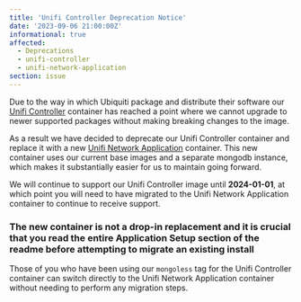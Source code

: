 ```yaml
---
title: 'Unifi Controller Deprecation Notice'
date: '2023-09-06 21:00:00Z'
informational: true
affected:
  - Deprecations
  - unifi-controller
  - unifi-network-application
section: issue
---
```


Due to the way in which Ubiquiti package and distribute their software our [Unifi Controller](https://github.com/linuxserver/docker-unifi-controller) container has reached a point where we cannot upgrade to newer supported packages without making breaking changes to the image.

As a result we have decided to deprecate our Unifi Controller container and replace it with a new [Unifi Network Application](https://github.com/linuxserver/docker-unifi-network-application) container. This new container uses our current base images and a separate mongodb instance, which makes it substantially easier for us to maintain going forward.

We will continue to support our Unifi Controller image until **2024-01-01**, at which point you will need to have migrated to the Unifi Network Application container to continue to receive support.

### The new container is not a drop-in replacement and it is crucial that you read the entire Application Setup section of the readme before attempting to migrate an existing install

Those of you who have been using our `mongoless` tag for the Unifi Controller container can switch directly to the Unifi Network Application container without needing to perform any migration steps.

